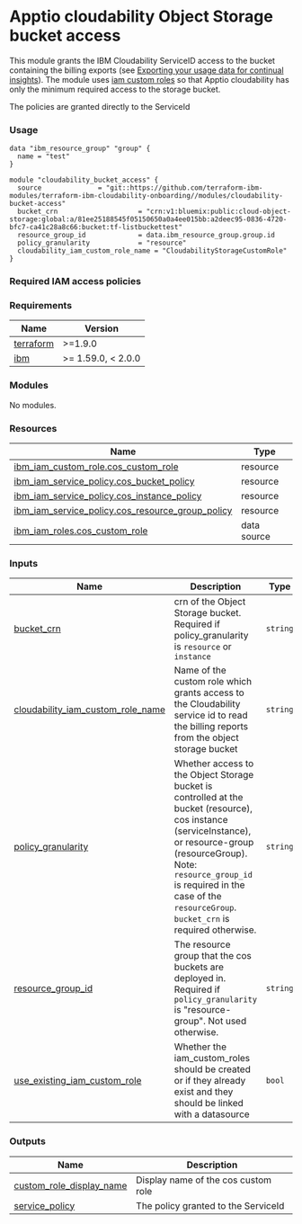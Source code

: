 <!-- Update the title -->
# Apptio cloudability Object Storage bucket access

<!-- Add a description of module(s) in this repo -->
This module grants the IBM Cloudability ServiceID access to the bucket containing the billing exports (see [Exporting your usage data for continual insights](https://cloud.ibm.com/docs/billing-usage?topic=billing-usage-exporting-your-usage&interface=terraform)). The module uses [iam custom roles](https://cloud.ibm.com/docs/account?topic=account-custom-roles&interface=ui) so that Apptio cloudability has only the minimum required access to the storage bucket.

The policies are granted directly to the ServiceId

### Usage

<!--
Add an example of the use of the module in the below code block.

Use real values instead of "var.<var_name>" or other placeholder values
unless real values don't help users know what to change.
-->


```hcl
data "ibm_resource_group" "group" {
  name = "test"
}

module "cloudability_bucket_access" {
  source              = "git::https://github.com/terraform-ibm-modules/terraform-ibm-cloudability-onboarding//modules/cloudability-bucket-access"
  bucket_crn                    = "crn:v1:bluemix:public:cloud-object-storage:global:a/81ee25188545f05150650a0a4ee015bb:a2deec95-0836-4720-bfc7-ca41c28a8c66:bucket:tf-listbuckettest"
  resource_group_id             = data.ibm_resource_group.group.id
  policy_granularity            = "resource"
  cloudability_iam_custom_role_name = "CloudabilityStorageCustomRole"
}
```

### Required IAM access policies

<!-- PERMISSIONS REQUIRED TO RUN MODULE
If this module requires permissions, uncomment the following block and update
the sample permissions, following the format.
Replace the sample Account and IBM Cloud service names and roles with the
information in the console at
Manage > Access (IAM) > Access groups > Access policies.
-->

<!--
You need the following permissions to run this module.

- Account Management
    - **Sample Account Service** service
        - `Editor` platform access
        - `Manager` service access
    - IAM Services
        - **Sample Cloud Service** service
            - `Administrator` platform access
-->

<!-- NO PERMISSIONS FOR MODULE
If no permissions are required for the module, uncomment the following
statement instead the previous block.
-->

<!-- No permissions are needed to run this module.-->


<!-- The following content is automatically populated by the pre-commit hook -->
<!-- BEGINNING OF PRE-COMMIT-TERRAFORM DOCS HOOK -->
### Requirements

| Name | Version |
|------|---------|
| <a name="requirement_terraform"></a> [terraform](#requirement\_terraform) | >=1.9.0 |
| <a name="requirement_ibm"></a> [ibm](#requirement\_ibm) | >= 1.59.0, < 2.0.0 |

### Modules

No modules.

### Resources

| Name | Type |
|------|------|
| [ibm_iam_custom_role.cos_custom_role](https://registry.terraform.io/providers/IBM-Cloud/ibm/latest/docs/resources/iam_custom_role) | resource |
| [ibm_iam_service_policy.cos_bucket_policy](https://registry.terraform.io/providers/IBM-Cloud/ibm/latest/docs/resources/iam_service_policy) | resource |
| [ibm_iam_service_policy.cos_instance_policy](https://registry.terraform.io/providers/IBM-Cloud/ibm/latest/docs/resources/iam_service_policy) | resource |
| [ibm_iam_service_policy.cos_resource_group_policy](https://registry.terraform.io/providers/IBM-Cloud/ibm/latest/docs/resources/iam_service_policy) | resource |
| [ibm_iam_roles.cos_custom_role](https://registry.terraform.io/providers/IBM-Cloud/ibm/latest/docs/data-sources/iam_roles) | data source |

### Inputs

| Name | Description | Type | Default | Required |
|------|-------------|------|---------|:--------:|
| <a name="input_bucket_crn"></a> [bucket\_crn](#input\_bucket\_crn) | crn of the Object Storage bucket. Required if policy\_granularity is `resource` or `instance` | `string` | `null` | no |
| <a name="input_cloudability_iam_custom_role_name"></a> [cloudability\_iam\_custom\_role\_name](#input\_cloudability\_iam\_custom\_role\_name) | Name of the custom role which grants access to the Cloudability service id to read the billing reports from the object storage bucket | `string` | `"CloudabilityStorageCustomRole"` | no |
| <a name="input_policy_granularity"></a> [policy\_granularity](#input\_policy\_granularity) | Whether access to the Object Storage bucket is controlled at the bucket (resource), cos instance (serviceInstance), or resource-group (resourceGroup). Note: `resource_group_id` is required in the case of the `resourceGroup`. `bucket_crn` is required otherwise. | `string` | `"resource"` | no |
| <a name="input_resource_group_id"></a> [resource\_group\_id](#input\_resource\_group\_id) | The resource group that the cos buckets are deployed in. Required if `policy_granularity` is "resource-group". Not used otherwise. | `string` | `null` | no |
| <a name="input_use_existing_iam_custom_role"></a> [use\_existing\_iam\_custom\_role](#input\_use\_existing\_iam\_custom\_role) | Whether the iam\_custom\_roles should be created or if they already exist and they should be linked with a datasource | `bool` | `false` | no |

### Outputs

| Name | Description |
|------|-------------|
| <a name="output_custom_role_display_name"></a> [custom\_role\_display\_name](#output\_custom\_role\_display\_name) | Display name of the cos custom role |
| <a name="output_service_policy"></a> [service\_policy](#output\_service\_policy) | The policy granted to the ServiceId |
<!-- END OF PRE-COMMIT-TERRAFORM DOCS HOOK -->
